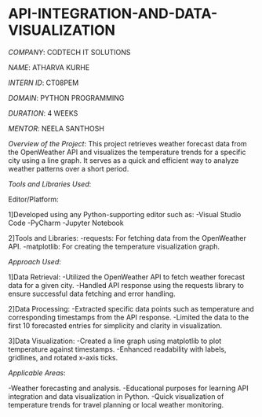 # API-INTEGRATION-AND-DATA-VISUALIZATION

*COMPANY*: CODTECH IT SOLUTIONS

*NAME*: ATHARVA KURHE

*INTERN ID*: CT08PEM

*DOMAIN*: PYTHON PROGRAMMING

*DURATION*: 4 WEEKS

*MENTOR*: NEELA SANTHOSH

*Overview of the Project*: This project retrieves weather forecast data from the OpenWeather API and visualizes the temperature trends for a specific city using a line graph. It serves as a quick and efficient way to analyze weather patterns over a short period.

*Tools and Libraries Used*:

Editor/Platform:

1]Developed using any Python-supporting editor such as:
-Visual Studio Code
-PyCharm
-Jupyter Notebook

2]Tools and Libraries:
-requests: For fetching data from the OpenWeather API.
-matplotlib: For creating the temperature visualization graph.

*Approach Used*:

1]Data Retrieval:
-Utilized the OpenWeather API to fetch weather forecast data for a given city.
-Handled API response using the requests library to ensure successful data fetching and error handling.

2]Data Processing:
-Extracted specific data points such as temperature and corresponding timestamps from the API response.
-Limited the data to the first 10 forecasted entries for simplicity and clarity in visualization.

3]Data Visualization:
-Created a line graph using matplotlib to plot temperature against timestamps.
-Enhanced readability with labels, gridlines, and rotated x-axis ticks.

*Applicable Areas*:

-Weather forecasting and analysis.
-Educational purposes for learning API integration and data visualization in Python.
-Quick visualization of temperature trends for travel planning or local weather monitoring.







